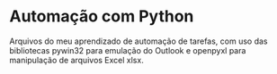 # Automação com Python
Arquivos do meu aprendizado de automação de tarefas, com uso das bibliotecas pywin32 para emulação do Outlook e openpyxl para manipulação de arquivos Excel xlsx.
